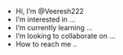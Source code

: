 -  Hi, I’m @Veeresh222
-  I’m interested in ...
-  I’m currently learning ...
-  I’m looking to collaborate on ...
-  How to reach me ..
